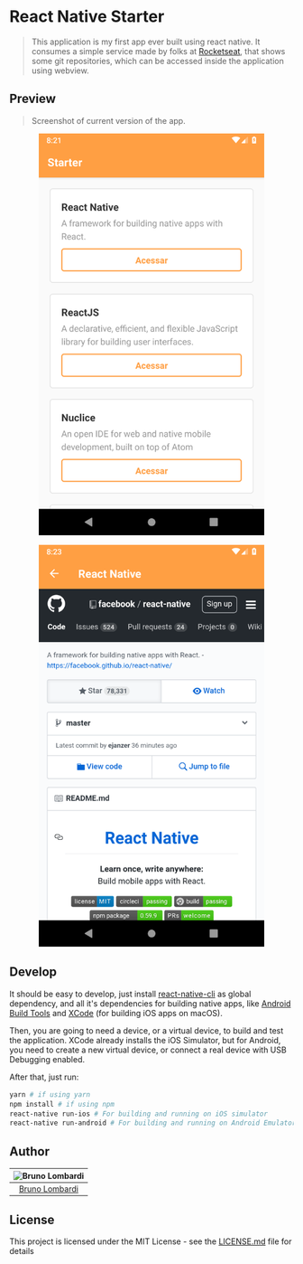 # React Native Starter
> This application is my first app ever built using react native.
It consumes a simple service made by folks at [Rocketseat](https://github.com/Rocketseat), that shows some git repositories, which can be accessed inside the application using webview.

## Preview
> Screenshot of current version of the app.
<p align="center">
  <img src="preview/screenshot.png" width="400px">
</p>
<p align="center">
  <img src="preview/screenshot2.png" width="400px">
</p>

## Develop
It should be easy to develop, just install [react-native-cli](https://www.npmjs.com/package/react-native-cli) as global dependency, and all it's dependencies for building native apps, like [Android Build Tools](https://github.com/codepath/android_guides/wiki/Installing-Android-SDK-Tools) and [XCode](https://developer.apple.com/xcode/) (for building iOS apps on macOS).

Then, you are going to need a device, or a virtual device, to build and test the application. XCode already installs the iOS Simulator, but for Android, you need to create a new virtual device, or connect a real device with USB Debugging enabled.

After that, just run:
```sh
yarn # if using yarn
npm install # if using npm
react-native run-ios # For building and running on iOS simulator
react-native run-android # For building and running on Android Emulator
```

## Author

| ![Bruno Lombardi](https://avatars2.githubusercontent.com/u/7153294?s=150&v=4)|
|:---------------------:|
|  [Bruno Lombardi](https://github.com/bruno-lombardi)   |

## License

This project is licensed under the MIT License - see the [LICENSE.md](LICENSE.md) file for details